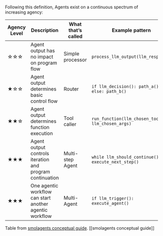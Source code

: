 Following this definition, Agents exist on a continuous spectrum of increasing agency:

|Agency Level|Description|What that’s called|Example pattern|
|---|---|---|---|
|☆☆☆|Agent output has no impact on program flow|Simple processor|`process_llm_output(llm_response)`|
|★☆☆|Agent output determines basic control flow|Router|`if llm_decision(): path_a() else: path_b()`|
|★★☆|Agent output determines function execution|Tool caller|`run_function(llm_chosen_tool, llm_chosen_args)`|
|★★★|Agent output controls iteration and program continuation|Multi-step Agent|`while llm_should_continue(): execute_next_step()`|
|★★★|One agentic workflow can start another agentic workflow|Multi-Agent|`if llm_trigger(): execute_agent()`|
Table from [smolagents conceptual guide](https://huggingface.co/docs/smolagents/conceptual_guides/intro_agents). [[smolagents conceptual guide]]
